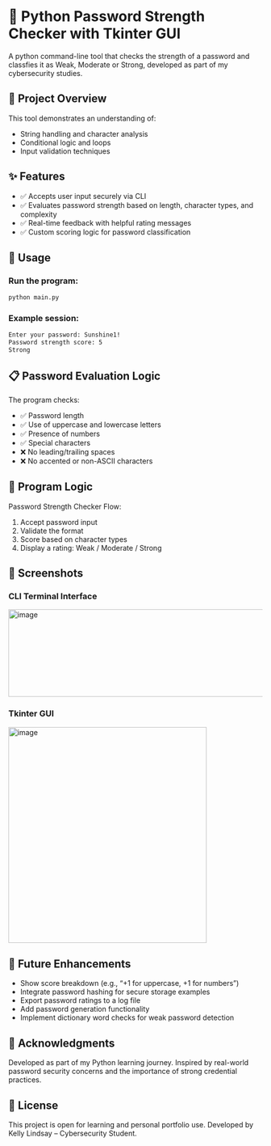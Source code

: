 # 🔐 Python Password Strength Checker with Tkinter GUI
A python command-line tool that checks the strength of a password and classfies it as Weak, Moderate or Strong, developed as part of my cybersecurity studies. 

## 🎯 Project Overview
This tool demonstrates an understanding of:
- String handling and character analysis
- Conditional logic and loops
- Input validation techniques

## ✨ Features
- ✅ Accepts user input securely via CLI
- ✅ Evaluates password strength based on length, character types, and complexity
- ✅ Real-time feedback with helpful rating messages
- ✅ Custom scoring logic for password classification

## 🚀 Usage
### Run the program:
```bash
python main.py
```
### Example session:
```bash
Enter your password: Sunshine1!
Password strength score: 5
Strong
```
## 📋 Password Evaluation Logic
The program checks:
- ✅ Password length
- ✅ Use of uppercase and lowercase letters
- ✅ Presence of numbers
- ✅ Special characters
- ❌ No leading/trailing spaces
- ❌ No accented or non-ASCII characters

## 🧠 Program Logic
Password Strength Checker Flow:
1. Accept password input
2. Validate the format
3. Score based on character types
4. Display a rating: Weak / Moderate / Strong

## 📸 Screenshots
### CLI Terminal Interface

<img width="969" height="173" alt="image" src="https://github.com/user-attachments/assets/c4dcb851-c25b-48b8-839a-1a41ecc46e8d" />

### Tkinter GUI

<img width="393" height="427" alt="image" src="https://github.com/user-attachments/assets/bcece3f9-d6b3-4b6c-92be-5e338f7ce5d8" />

## 🔮 Future Enhancements
- Show score breakdown (e.g., “+1 for uppercase, +1 for numbers”)
- Integrate password hashing for secure storage examples
- Export password ratings to a log file
- Add password generation functionality
- Implement dictionary word checks for weak password detection

## 🙏 Acknowledgments
Developed as part of my Python learning journey.
Inspired by real-world password security concerns and the importance of strong credential practices.

##  📝 License
This project is open for learning and personal portfolio use.
Developed by Kelly Lindsay – Cybersecurity Student.
